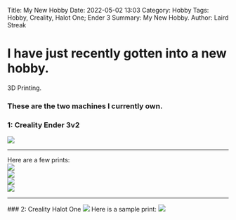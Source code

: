 Title: My New Hobby
Date: 2022-05-02 13:03
Category: Hobby
Tags: Hobby, Creality, Halot One; Ender 3
Summary: My New Hobby.
Author: Laird Streak


# I have just recently gotten into a new hobby.
3D Printing.

### These are the two machines I currently own.

### 1: Creality Ender 3v2
<img src="{static}/images/ender-3-V2-01.jpg" />
<hr />
Here are a few prints:<br />
<img src="{static}/images/20220401_144142.jpg" /><br />
<img src="{static}/images/20220318_091638.jpg" /><br />
<img src="{static}/images/20211121_124218.jpg" /><br />
<img src="{static}/images/20211009_200114.jpg" /><br />

<hr />
### 2: Creality Halot One
<img src="{static}/images/Halot-One.jpg" />
Here is a sample print:
<img src="{static}/images/20220414_084649.jpg" />

